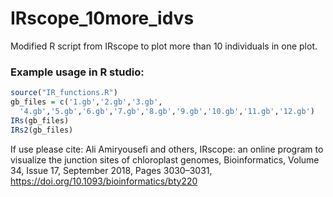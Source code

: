 # IRscope_10more_idvs
Modified R script from IRscope to plot more than 10 individuals in one plot.

### Example usage in R studio:
```R
source("IR_functions.R")
gb_files = c('1.gb','2.gb','3.gb',
  '4.gb','5.gb','6.gb','7.gb','8.gb','9.gb','10.gb','11.gb','12.gb')
IRs(gb_files)
IRs2(gb_files)
```

If use please cite:
  Ali Amiryousefi and others, IRscope: an online program to visualize the junction sites of chloroplast genomes, Bioinformatics, Volume 34, Issue 17, September 2018, Pages 3030–3031, https://doi.org/10.1093/bioinformatics/bty220
